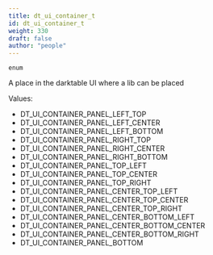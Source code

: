 ```yaml
---
title: dt_ui_container_t
id: dt_ui_container_t
weight: 330
draft: false
author: "people"
---
```


`enum`

A place in the darktable UI where a lib can be placed

Values:

* DT_UI_CONTAINER_PANEL_LEFT_TOP
* DT_UI_CONTAINER_PANEL_LEFT_CENTER
* DT_UI_CONTAINER_PANEL_LEFT_BOTTOM
* DT_UI_CONTAINER_PANEL_RIGHT_TOP
* DT_UI_CONTAINER_PANEL_RIGHT_CENTER
* DT_UI_CONTAINER_PANEL_RIGHT_BOTTOM
* DT_UI_CONTAINER_PANEL_TOP_LEFT
* DT_UI_CONTAINER_PANEL_TOP_CENTER
* DT_UI_CONTAINER_PANEL_TOP_RIGHT
* DT_UI_CONTAINER_PANEL_CENTER_TOP_LEFT
* DT_UI_CONTAINER_PANEL_CENTER_TOP_CENTER
* DT_UI_CONTAINER_PANEL_CENTER_TOP_RIGHT
* DT_UI_CONTAINER_PANEL_CENTER_BOTTOM_LEFT
* DT_UI_CONTAINER_PANEL_CENTER_BOTTOM_CENTER
* DT_UI_CONTAINER_PANEL_CENTER_BOTTOM_RIGHT
* DT_UI_CONTAINER_PANEL_BOTTOM
